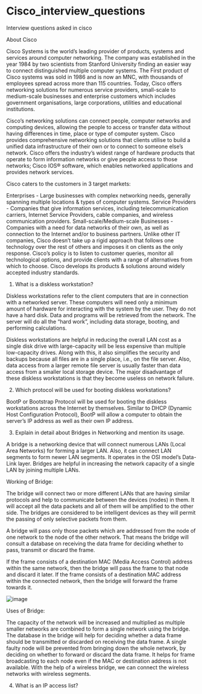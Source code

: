 # Cisco_interview_questions
Interview questions asked in cisco


About Cisco


Cisco Systems is the world’s leading provider of products, systems and services around computer networking. The company was established in the year 1984 by two scientists from Stanford University finding an easier way to connect distinguished multiple computer systems. The First product of Cisco systems was sold in 1986 and is now an MNC, with thousands of employees spread across more than 115 countries. Today, Cisco offers networking solutions for numerous service providers, small-scale to medium-scale businesses and enterprise customers which includes government organisations, large corporations, utilities and educational institutions.

Cisco’s networking solutions can connect people, computer networks and computing devices, allowing the people to access or transfer data without having differences in time, place or type of computer system. Cisco provides comprehensive networking solutions that clients utilise to build a unified data infrastructure of their own or to connect to someone else’s network. Cisco offers the industry’s widest range of hardware products that operate to form information networks or give people access to those networks; Cisco IOS® software, which enables networked applications and provides network services.

Cisco caters to the customers in 3 target markets:

Enterprises - Large businesses with complex networking needs, generally spanning multiple locations & types of computer systems. 
Service Providers - Companies that give information services, including telecommunication carriers, Internet Service Providers, cable companies, and wireless communication providers. 
Small-scale/Medium-scale Businesses - Companies with a need for data networks of their own, as well as connection to the Internet and/or to business partners.
Unlike other IT companies, Cisco doesn’t take up a rigid approach that follows one technology over the rest of others and imposes it on clients as the only response. Cisco’s policy is to listen to customer queries, monitor all technological options, and provide clients with a range of alternatives from which to choose. Cisco develops its products & solutions around widely accepted industry standards.



1. What is a diskless workstation?

Diskless workstations refer to the client computers that are in connection with a networked server. These computers will need only a minimum amount of hardware for interacting with the system by the user. They do not have a hard disk. Data and programs will be retrieved from the network. The server will do all the “hard work”, including data storage, booting, and performing calculations.

Diskless workstations are helpful in reducing the overall LAN cost as a single disk drive with large-capacity will be less expensive than multiple low-capacity drives. Along with this, it also simplifies the security and backups because all files are in a single place, i.e., on the file server. Also, data access from a larger remote file server is usually faster than data access from a smaller local storage device. The major disadvantage of these diskless workstations is that they become useless on network failure.

2. Which protocol will be used for booting diskless workstations?

BootP or Bootstrap Protocol will be used for booting the diskless workstations across the Internet by themselves. Similar to DHCP (Dynamic Host Configuration Protocol), BootP will allow a computer to obtain the server’s IP address as well as their own IP address.

3. Explain in detail about Bridges in Networking and mention its usage.

A bridge is a networking device that will connect numerous LANs (Local Area Networks) for forming a larger LAN. Also, it can connect LAN segments to form newer LAN segments. It operates in the OSI model’s Data-Link layer. Bridges are helpful in increasing the network capacity of a single LAN by joining multiple LANs.

Working of Bridge:

The bridge will connect two or more different LANs that are having similar protocols and help to communicate between the devices (nodes) in them. It will accept all the data packets and all of them will be amplified to the other side. The bridges are considered to be intelligent devices as they will permit the passing of only selective packets from them.

A bridge will pass only those packets which are addressed from the node of one network to the node of the other network. That means the bridge will consult a database on receiving the data frame for deciding whether to pass, transmit or discard the frame.

If the frame consists of a destination MAC (Media Access Control) address within the same network, then the bridge will pass the frame to that node and discard it later.
If the frame consists of a destination MAC address within the connected network, then the bridge will forward the frame towards it.

![image](https://user-images.githubusercontent.com/81725794/180632499-7e999c32-448b-49ad-b9fa-6cc2b811efab.png)

Uses of Bridge:

The capacity of the network will be increased and multiplied as multiple smaller networks are combined to form a single network using the bridge.
The database in the bridge will help for deciding whether a data frame should be transmitted or discarded on receiving the data frame.
A single faulty node will be prevented from bringing down the whole network, by deciding on whether to forward or discard the data frame.
It helps for frame broadcasting to each node even if the MAC or destination address is not available.
With the help of a wireless bridge, we can connect the wireless networks with wireless segments.

4. What is an IP access list?

